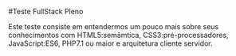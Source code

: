 #Teste FullStack Pleno

Este teste consiste em entendermos um pouco mais sobre seus conhecimentos com HTML5:semâmtica, CSS3:pré-processadores, JavaScript:ES6, PHP7.1 ou maior e arquitetura cliente servidor.

